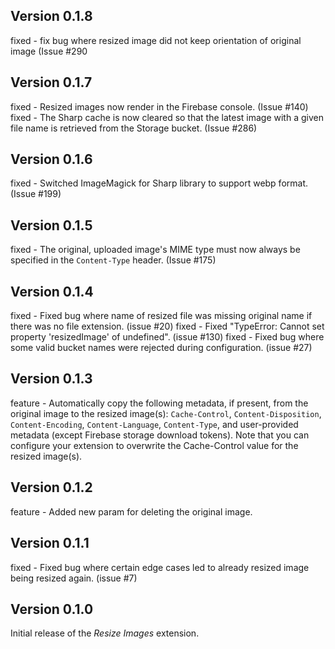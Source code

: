 ## Version 0.1.8

fixed - fix bug where resized image did not keep orientation of original image (Issue #290

## Version 0.1.7

fixed - Resized images now render in the Firebase console. (Issue #140)
fixed - The Sharp cache is now cleared so that the latest image with a given
file name is retrieved from the Storage bucket. (Issue #286)

## Version 0.1.6

fixed - Switched ImageMagick for Sharp library to support webp format. (Issue #199)

## Version 0.1.5

fixed - The original, uploaded image's MIME type must now always be specified in the `Content-Type` header. (Issue #175)

## Version 0.1.4

fixed - Fixed bug where name of resized file was missing original name if there was no file extension. (issue #20)
fixed - Fixed "TypeError: Cannot set property 'resizedImage' of undefined". (issue #130)
fixed - Fixed bug where some valid bucket names were rejected during configuration. (issue #27)

## Version 0.1.3

feature - Automatically copy the following metadata, if present, from the original image to the resized image(s): `Cache-Control`, `Content-Disposition`, `Content-Encoding`, `Content-Language`, `Content-Type`, and user-provided metadata (except Firebase storage download tokens). Note that you can configure your extension to overwrite the Cache-Control value for the resized image(s).

## Version 0.1.2

feature - Added new param for deleting the original image.

## Version 0.1.1

fixed - Fixed bug where certain edge cases led to already resized image being resized again. (issue #7)

## Version 0.1.0

Initial release of the _Resize Images_ extension.
